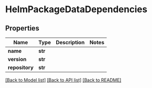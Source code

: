 # HelmPackageDataDependencies

## Properties
Name | Type | Description | Notes
------------ | ------------- | ------------- | -------------
**name** | **str** |  | 
**version** | **str** |  | 
**repository** | **str** |  | 

[[Back to Model list]](../README.md#documentation-for-models) [[Back to API list]](../README.md#documentation-for-api-endpoints) [[Back to README]](../README.md)

